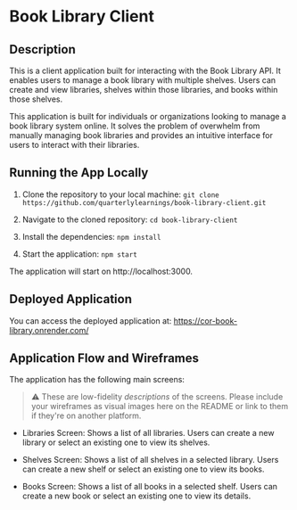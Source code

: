 # Book Library Client

## Description
This is a client application built for interacting with the Book Library API. It enables users to manage a book library with multiple shelves. Users can create and view libraries, shelves within those libraries, and books within those shelves.

This application is built for individuals or organizations looking to manage a book library system online. It solves the problem of overwhelm from manually managing book libraries and provides an intuitive interface for users to interact with their libraries.

## Running the App Locally

1. Clone the repository to your local machine: 
    `git clone https://github.com/quarterlylearnings/book-library-client.git`

2. Navigate to the cloned repository: 
    `cd book-library-client`

3. Install the dependencies: 
    `npm install`

4. Start the application: 
    `npm start`

The application will start on http://localhost:3000.

## Deployed Application
You can access the deployed application at: https://cor-book-library.onrender.com/

## Application Flow and Wireframes

The application has the following main screens:

> ⚠️ These are low-fidelity _descriptions_ of the screens. Please include your wireframes as visual images here on the README or link to them if they're on another platform.


- Libraries Screen: Shows a list of all libraries. Users can create a new library or select an existing one to view its shelves.

- Shelves Screen: Shows a list of all shelves in a selected library. Users can create a new shelf or select an existing one to view its books.

- Books Screen: Shows a list of all books in a selected shelf. Users can create a new book or select an existing one to view its details.
